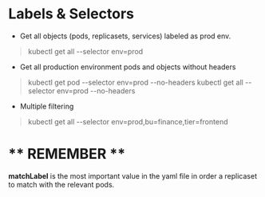 # Labels & Selectors

- Get all objects (pods, replicasets, services) labeled as prod env.
> kubectl get all --selector env=prod

- Get all production environment pods and objects without headers
> kubectl get pod --selector env=prod --no-headers
> kubectl get all --selector env=prod --no-headers

- Multiple filtering
> kubectl get all --selector env=prod,bu=finance,tier=frontend

** REMEMBER **
===========
**matchLabel** is the most important value in the yaml file in order a replicaset to match with the relevant pods.